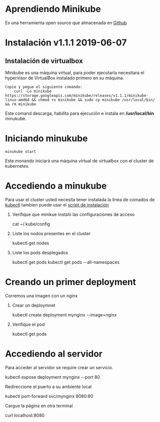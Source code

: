 # Aprendiendo Minikube

Es una herramienta open source que almacenada en [Github](https://github.com/kubernetes/minikube)

# Instalación v1.1.1 2019-06-07

## Instalación de virtualbox

Minikube es una máquina virtual, para poder ejecutarla necesitara el hypervisor de VirtualBox instalado primero en su máquina.
	
	Copie y pegue el siguiente comando:
        curl -Lo minikube https://storage.googleapis.com/minikube/releases/v1.1.1/minikube-linux-amd64 && chmod +x minikube && sudo cp minikube /usr/local/bin/ && rm minikube

Este comand descarga, habilita para ejecución e instala en **/usr/local/bin** minukube.

# Iniciando minukube

	minukube start

Este monando iniciará una máquina virtual de virtualbox con el cluster de kubernetes.

# Accediendo a minukube

Para usar el cluster usted necesita tener instalada la línea de comados de [kubectl](https://kubernetes.io/es/docs/tasks/tools/install-kubectl/#instalar-kubectl)
tambien puede usar el [script de instalación](scripts/install_kubectl.sh)

1) Verifique que minikue instaló las configuraciones de acceso

   cat ~/.kube/config

2) Liste los nodos presentes en el cluster

   kubectl get nodes

3) Liste los pods desplegados

   kubectl get pods
   kubectl get pods --all-namespaces
   
# Creando un primer deployment

Corremos una imagen con un nginx

1) Crear un deploymnet

   kubectl create deployment mynginx --image=nginx

2) Verifique el pod
  
   kubectl get pods

# Accediendo al servidor

Para acceder al servidor se require crear un servicio.

   kubectl expose deployment mynginx --port 80

Redireccione el puerto a su ambiente local

   kubectl port-forward svc/mynginx 8080:80

Cargue la página en otra terminal	

   curl localhost:8080
  

